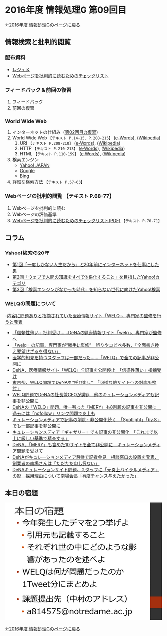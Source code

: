 #  2016年度 情報処理G 第09回目

[←2016年度 情報処理Gのページに戻る](#!lecture/2016infoG.md)

##  情報検索と批判的閲覧

### 配布資料

- [レジュメ](09/09resume.pdf)
-  [Webページを批判的に読むためのチェックリスト](http://www.tomo.gr.jp/internet/pdf/sheet_4_1.pdf)

### フィードバック＆前回の復習

1. フィードバック
2. 前回の復習

###  World Wide Web

1. インターネットの仕組み（[第02回目の復習](02.md)）
2. World Wide Web  `【テキスト P.14-15, P.208-215】` ([e-Words](http://e-words.jp/w/Web.html)), ([Wikipedia](https://ja.wikipedia.org/wiki/World_Wide_Web))
	1. URI `【テキスト P.208-210】` ([e-Words](http://e-words.jp/w/URI.html)), ([Wikipedia](https://ja.wikipedia.org/wiki/Uniform_Resource_Identifier))
	2. HTTP `【テキスト P.210-213】`  ([e-Words](http://e-words.jp/w/HTTP.html)), ([Wikipedia](https://ja.wikipedia.org/wiki/Hypertext_Transfer_Protocol))
	3. HTML `【テキスト P.110-159】` ([e-Words](http://e-words.jp/w/HTML.html)), ([Wikipedia](https://ja.wikipedia.org/wiki/HyperText_Markup_Language))
3. 検索エンジン
	- [Yahoo! JAPAN](http://www.yahoo.co.jp/)
	- [Google](http://www.google.co.jp/)
	- [Bing](http://www.bing.com/)
4. 詳細な検索方法 `【テキスト P.57-63】`

### Webページの批判的閲覧 【テキスト P.68-77】

1. Webページを批判的に読む
2. Webページの評価基準
3. [Webページを批判的に読むためのチェックリスト(PDF)](http://www.tomo.gr.jp/internet/pdf/sheet_4_1.pdf) `【テキスト P.70-71】`

## コラム

### Yahoo!検索の20年

- [第1回「一度しかない人生だから」と20年前にインターネットを仕事にした男](http://promo.search.yahoo.co.jp/news/service/20161115121817.html)
- [第2回「ウェブで人間の知識をすべて体系化すること」を目指したYahoo!カテゴリ](http://promo.search.yahoo.co.jp/news/service/20161117123007.html)
- [第3回「検索エンジンがなかった時代」を知らない世代に向けたYahoo!検索](http://promo.search.yahoo.co.jp/news/service/20161125104548.html)

### WELQの問題について

-[内容に問題ありと指摘されていた医療情報サイト「WELQ」、専門家の監修を行うと発表](http://nlab.itmedia.co.jp/nl/articles/1611/25/news145.html)
- [「信頼性薄い」批判受け……DeNAの健康情報サイト「welq」、専門家が監修へ](http://www.itmedia.co.jp/news/articles/1611/26/news021.html)
- [「welq」の記事、専門家が“勝手に監修”　誤りやコピペ多数、「全面書き換え要望せざるを得ない」](http://www.itmedia.co.jp/news/articles/1611/28/news093.html)
- [医学的知見を持つスタッフは一部だった……「WELQ」で全ての記事が非公開に](http://nlab.itmedia.co.jp/nl/articles/1611/29/news140.html)
- [DeNA、医療情報サイト「WELQ」全記事を公開停止　「信憑性薄い」指摘受け](http://www.itmedia.co.jp/news/articles/1611/29/news142.html)
- [東京都、WELQ問題でDeNAを“呼び出し”　「同様な他サイトへの対応も検討」](http://www.itmedia.co.jp/news/articles/1611/30/news084.html)
- [WELQ問題でDeNAの社長兼CEOが謝罪　他のキュレーションメディアも記事を非公開に](http://nlab.itmedia.co.jp/nl/articles/1612/01/news145.html)
- [DeNAの「WELQ」問題、唯一残った「MERY」も8割超の記事を非公開に　過去には「nofollow」リンク問題で炎上も](http://nlab.itmedia.co.jp/nl/articles/1612/02/news138.html)
- [キュレーションメディアで記事の削除・非公開化続く　「Spotlight」「by.S」でも一部記事を非公開に](http://nlab.itmedia.co.jp/nl/articles/1612/05/news084.html)
- [キュレーションメディア「ギャザリー」でも記事の非公開化　「これまで以上に厳しい基準で精査する」](http://nlab.itmedia.co.jp/nl/articles/1612/05/news129.html)
- [DeNA、「MERY」も含めた10サイトを全て非公開に　キュレーションメディア問題を受けて](http://nlab.itmedia.co.jp/nl/articles/1612/05/news135.html)
- [DeNAがキュレーションメディア騒動で記者会見　相談窓口の設置を発表、創業者の南場さんは「ただただ申し訳ない」](http://nlab.itmedia.co.jp/nl/articles/1612/07/news143.html)
- [DeNAキュレーションサイト問題、スタッフに「元炎上バイラルメディア」の影　採用理由について南場会長「再度チャンス与えたかった」](nlab.itmedia.co.jp/nl/articles/1612/07/news151.html)

## 本日の宿題

![](09/kadai01.png)


[←2016年度 情報処理Gのページに戻る](#!lecture/2016infoG.md)
